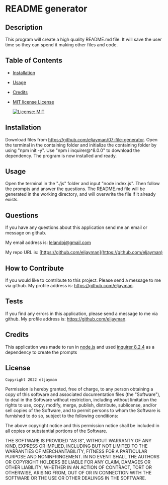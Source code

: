 
# README generator

## Description
This program will create a high quality README.md file.  It will save the user time so they can spend it making other files and code.

## Table of Contents 
- [Installation](#installation)
- [Usage](#usage)
- [Credits](#credits)
- [MIT license License](#license)


    [![License: MIT](https://img.shields.io/badge/License-MIT-yellow.svg)](https://opensource.org/licenses/MIT)

## Installation
Download files from https://github.com/eljayman/07-file-generator.  Open the terminal in the containing folder and initialize the containing folder by using "npm init -y".  Use "npm i inquirer@^8.0.0" to download the dependency.  The program is now installed and ready.

## Usage
Open the terminal in the "./js" folder and input "node index.js".  Then follow the prompts and answer the questions.  The README.md file will be generated in the working directory, and will overwrite the file if it already exists.

## Questions

If you have any questions about this application send me an email or message on github.

My email address is:  [lelandoj@gmail.com](mailto:lelandoj@gmail.com)

My repo URL is: [https://github.com/eljayman](https://github.com/eljayman)

## How to Contribute
If you would like to contribute to this project.  Please send a message to me via github.  My profile address is: https://github.com/eljayman.

## Tests
If you find any errors in this application, please send a message to me via github.  My profile address is: https://github.com/eljayman.

## Credits

This application was made to run in [node.js](https://nodejs.org/) and used [inquirer 8.2.4](https://github.com/SBoudrias/Inquirer.js#readme) as a dependency to create the prompts

## License


    Copyright 2022 eljayman

Permission is hereby granted, free of charge, to any person obtaining a copy of this software and associated documentation files (the "Software"), to deal in the Software without restriction, including without limitation the rights to use, copy, modify, merge, publish, distribute, sublicense, and/or sell copies of the Software, and to permit persons to whom the Software is furnished to do so, subject to the following conditions:

The above copyright notice and this permission notice shall be included in all copies or substantial portions of the Software.

THE SOFTWARE IS PROVIDED "AS IS", WITHOUT WARRANTY OF ANY KIND, EXPRESS OR IMPLIED, INCLUDING BUT NOT LIMITED TO THE WARRANTIES OF MERCHANTABILITY, FITNESS FOR A PARTICULAR PURPOSE AND NONINFRINGEMENT. IN NO EVENT SHALL THE AUTHORS OR COPYRIGHT HOLDERS BE LIABLE FOR ANY CLAIM, DAMAGES OR OTHER LIABILITY, WHETHER IN AN ACTION OF CONTRACT, TORT OR OTHERWISE, ARISING FROM, OUT OF OR IN CONNECTION WITH THE SOFTWARE OR THE USE OR OTHER DEALINGS IN THE SOFTWARE.
    

  